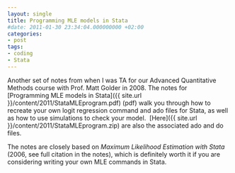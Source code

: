 ```yaml
---
layout: single
title: Programming MLE models in Stata
#date: 2011-01-30 23:34:04.000000000 +02:00
categories:
- post
tags:
- coding
- Stata
---
```


Another set of notes from when I was TA for our Advanced Quantitative Methods course with Prof. Matt Golder in 2008. The notes for [Programming MLE models in Stata]({{ site.url }}/content/2011/StataMLEprogram.pdf) (pdf) walk you through how to recreate your own logit regression command and ado files for Stata, as well as how to use simulations to check your model.  [Here]({{ site.url }}/content/2011/StataMLEprogram.zip) are also the associated ado and do files.

The notes are closely based on *Maximum Likelihood Estimation with Stata* (2006, see full citation in the notes), which is definitely worth it if you are considering writing your own MLE commands in Stata.